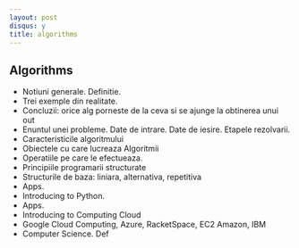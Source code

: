 ```yaml
---
layout: post
disqus: y
title: algorithms
---
```


Algorithms
----

* Notiuni generale. Definitie.
* Trei exemple din realitate.
* Concluzii: orice alg porneste de la ceva si se ajunge la obtinerea unui out
* Enuntul unei probleme. Date de intrare. Date de iesire. Etapele rezolvarii.
* Caracteristicile algoritmului
* Obiectele cu care lucreaza Algoritmii
* Operatiile pe care le efectueaza.
* Principiile programarii structurate
* Structurile de baza: liniara, alternativa, repetitiva
* Apps.
* Introducing to Python.
* Apps.
* Introducing to Computing Cloud
* Google Cloud Computing, Azure, RacketSpace, EC2 Amazon, IBM
* Computer Science. Def



